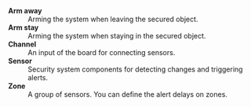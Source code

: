 
<dl>
  <dt><strong>Arm away</strong></dt>
  <dd>Arming the system when leaving the secured object.</dd>

  <dt><strong>Arm stay</strong></dt>
  <dd>Arming the system when staying in the secured object.</dd>
  
  <dt><strong>Channel</strong></dt>
  <dd>An input of the board for connecting sensors.</dd>

  <dt><strong>Sensor</strong></dt>
  <dd>Security system components for detecting changes and triggering alerts.</dd>

  <dt><strong>Zone</strong></dt>
  <dd>A group of sensors. You can define the alert delays on zones.</dd>
</dl>
